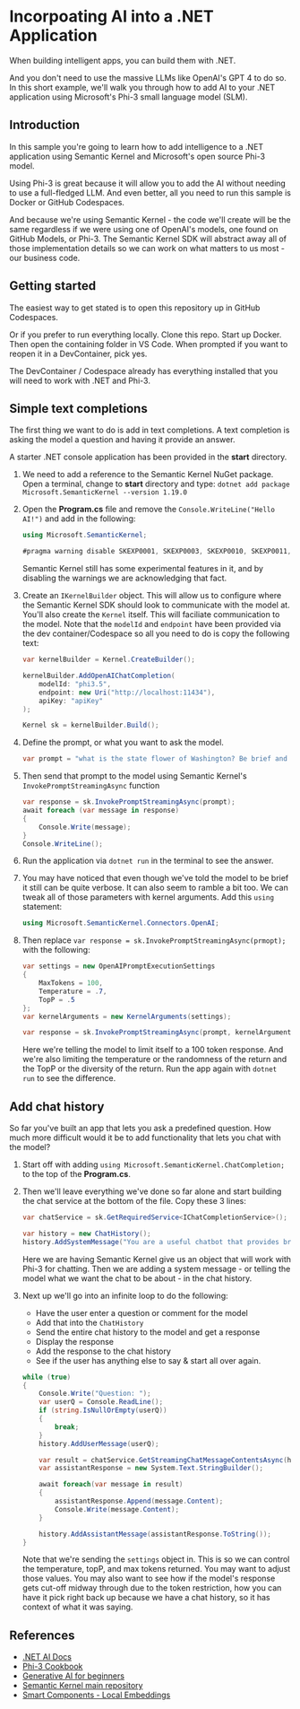 # Incorpoating AI into a .NET Application

When building intelligent apps, you can build them with .NET.

And you don't need to use the massive LLMs like OpenAI's GPT 4 to do so. In this short example, we'll walk you through how to add AI to your .NET application using Microsoft's Phi-3 small language model (SLM).

## Introduction

In this sample you're going to learn how to add intelligence to a .NET application using Semantic Kernel and Microsoft's open source Phi-3 model.

Using Phi-3 is great because it will allow you to add the AI without needing to use a full-fledged LLM. And even better, all you need to run this sample is Docker or GitHub Codespaces.

And because we're using Semantic Kernel - the code we'll create will be the same regardless if we were using one of OpenAI's models, one found on GitHub Models, or Phi-3. The Semantic Kernel SDK will abstract away all of those implementation details so we can work on what matters to us most - our business code.

## Getting started

The easiest way to get stated is to open this repository up in GitHub Codespaces.

Or if you prefer to run everything locally. Clone this repo. Start up Docker. Then open the containing folder in VS Code. When prompted if you want to reopen it in a DevContainer, pick yes.

The DevContainer / Codespace already has everything installed that you will need to work with .NET and Phi-3.

## Simple text completions

The first thing we want to do is add in text completions. A text completion is asking the model a question and having it provide an answer.

A starter .NET console application has been provided in the **start** directory.

1. We need to add a reference to the Semantic Kernel NuGet package. Open a terminal, change to **start** directory and type: `dotnet add package Microsoft.SemanticKernel --version 1.19.0`
1. Open the **Program.cs** file and remove the `Console.WriteLine("Hello AI!")` and add in the following:

    ```csharp
    using Microsoft.SemanticKernel;

    #pragma warning disable SKEXP0001, SKEXP0003, SKEXP0010, SKEXP0011, SKEXP0050, SKEXP0052
    ```

    Semantic Kernel still has some experimental features in it, and by disabling the warnings we are acknowledging that fact.

1. Create an `IKernelBuilder` object. This will allow us to configure where the Semantic Kernel SDK should look to communicate with the model at. You'll also create the `Kernel` itself. This will faciliate communication to the model. Note that the `modelId` and `endpoint` have been provided via the dev container/Codespace so all you need to do is copy the following text:

    ```csharp
    var kernelBuilder = Kernel.CreateBuilder();

    kernelBuilder.AddOpenAIChatCompletion(
        modelId: "phi3.5",
        endpoint: new Uri("http://localhost:11434"),
        apiKey: "apiKey"
    );

    Kernel sk = kernelBuilder.Build();
    ```

1. Define the prompt, or what you want to ask the model.

    ```csharp
    var prompt = "what is the state flower of Washington? Be brief and only tell me the answer nothing additional needed.";
    ```

1. Then send that prompt to the model using Semantic Kernel's `InvokePromptStreamingAsync` function

    ```csharp
    var response = sk.InvokePromptStreamingAsync(prompt);
    await foreach (var message in response)
    {
        Console.Write(message);
    }
    Console.WriteLine();
    ```

1. Run the application via `dotnet run` in the terminal to see the answer.
1. You may have noticed that even though we've told the model to be brief it still can be quite verbose. It can also seem to ramble a bit too. We can tweak all of those parameters with kernel arguments. Add this `using` statement:

    ```csharp
    using Microsoft.SemanticKernel.Connectors.OpenAI;
    ```

1. Then replace `var response = sk.InvokePromptStreamingAsync(prmopt);` with the following:

    ```csharp
    var settings = new OpenAIPromptExecutionSettings
    {
        MaxTokens = 100,
        Temperature = .7,
        TopP = .5
    };
    var kernelArguments = new KernelArguments(settings);

    var response = sk.InvokePromptStreamingAsync(prompt, kernelArguments);
    ```

    Here we're telling the model to limit itself to a 100 token response. And we're also limiting the temperature or the randomness of the return and the TopP or the diversity of the return. Run the app again with `dotnet run` to see the difference.

## Add chat history

So far you've built an app that lets you ask a predefined question. How much more difficult would it be to add functionality that lets you chat with the model?

1. Start off with adding `using Microsoft.SemanticKernel.ChatCompletion;` to the top of the **Program.cs**.
1. Then we'll leave everything we've done so far alone and start building the chat service at the bottom of the file. Copy these 3 lines:

    ```csharp
    var chatService = sk.GetRequiredService<IChatCompletionService>();

    var history = new ChatHistory();
    history.AddSystemMessage("You are a useful chatbot that provides brief answers. If you don't know an answer, say 'I don't know!'. Use emojis if possible.");
    ```

    Here we are having Semantic Kernel give us an object that will work with Phi-3 for chatting. Then we are adding a system message - or telling the model what we want the chat to be about - in the chat history.

1. Next up we'll go into an infinite loop to do the following:

    * Have the user enter a question or comment for the model
    * Add that into the `ChatHistory`
    * Send the entire chat history to the model and get a response
    * Display the response
    * Add the response to the chat history
    * See if the user has anything else to say & start all over again.

    ```csharp
    while (true)
    {
        Console.Write("Question: ");
        var userQ = Console.ReadLine();
        if (string.IsNullOrEmpty(userQ))
        {
            break;
        }
        history.AddUserMessage(userQ);

        var result = chatService.GetStreamingChatMessageContentsAsync(history, settings);
        var assistantResponse = new System.Text.StringBuilder();

        await foreach(var message in result)
        {
            assistantResponse.Append(message.Content);
            Console.Write(message.Content);
        }

        history.AddAssistantMessage(assistantResponse.ToString());
    }
    ```

    Note that we're sending the `settings` object in. This is so we can control the temperature, topP, and max tokens returned. You may want to adjust those values. You may also want to see how if the model's response gets cut-off midway through due to the token restriction, how you can have it pick right back up because we have a chat history, so it has context of what it was saying.

## References

- [.NET AI Docs](https://learn.microsoft.com/dotnet/ai)
- [Phi-3 Cookbook](https://aka.ms/Phi-3CookBook)
- [Generative AI for beginners](https://github.com/microsoft/generative-ai-for-beginners)
- [Semantic Kernel main repository](https://github.com/microsoft/semantic-kernel)
- [Smart Components - Local Embeddings](https://github.com/dotnet-smartcomponents/smartcomponents/blob/main/docs/local-embeddings.md)